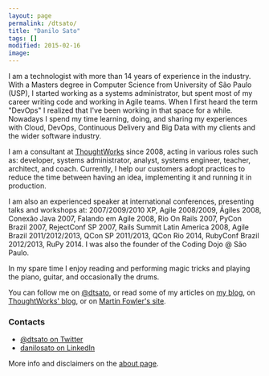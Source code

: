 ```yaml
---
layout: page
permalink: /dtsato/
title: "Danilo Sato"
tags: []
modified: 2015-02-16
image:
---
```


I am a technologist with more than 14 years of experience in the industry. With a Masters degree in Computer Science from University of São Paulo (USP), I started working as a systems administrator, but spent most of my career writing code and working in Agile teams. When I first heard the term "DevOps" I realized that I've been working in that space for a while. Nowadays I spend my time learning, doing, and sharing my experiences with Cloud, DevOps, Continuous Delivery and Big Data with my clients and the wider software industry.

I am a consultant at [ThoughtWorks](http://thoughtworks.com) since 2008, acting in various roles such as: developer, systems administrator, analyst, systems engineer, teacher, architect, and coach. Currently, I help our customers adopt practices to reduce the time between having an idea, implementing it and running it in production.

I am also an experienced speaker at international conferences, presenting talks and workshops at: 2007/2009/2010 XP, Agile 2008/2009, Ágiles 2008, Conexão Java 2007, Falando em Agile 2008, Rio On Rails 2007, PyCon Brazil 2007, RejectConf SP 2007, Rails Summit Latin America 2008, Agile Brazil 2011/2012/2013, QCon SP 2011/2013, QCon Rio 2014, RubyConf Brazil 2012/2013, RuPy 2014.  I was also the founder of the Coding Dojo @ São Paulo.

In my spare time I enjoy reading and performing magic tricks and playing the piano, guitar, and occasionally the drums.

You can follow me on [@dtsato](http://www.twitter.com/dtsato), or read some of my articles on [my blog](http://www.dtsato.com/blog), on [ThoughtWorks' blog](http://www.thoughtworks.com/insights), or on [Martin Fowler's site](https://www.google.com/search?q=danilo+sato&sitesearch=martinfowler.com).

### Contacts
* [@dtsato on Twitter](https://twitter.com/dtsato)
* [danilosato on LinkedIn](https://linkedin.com/in/danilosato/en)

More info and disclaimers on the [about page](/about).